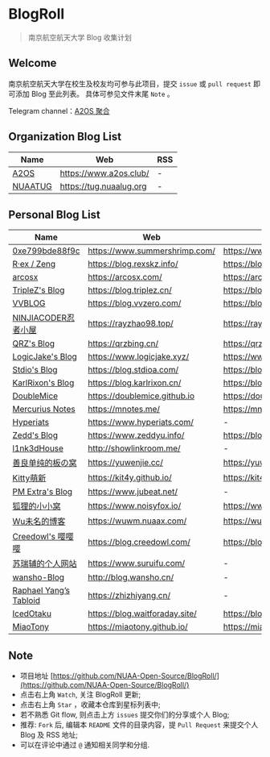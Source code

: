 # BlogRoll

> 南京航空航天大学 Blog 收集计划

## Welcome

南京航空航天大学在校生及校友均可参与此项目，提交 `issue` 或 `pull request` 即可添加 Blog 至此列表。
具体可参见文件末尾 `Note` 。

Telegram channel：[A2OS 聚合](https://t.me/s/a2os_rss)


## Organization Blog List

| Name           | Web                      | RSS                           |
| -------------- | ------------------------ | ----------------------------- |
| [A2OS](https://www.a2os.club/) | https://www.a2os.club/ | - |
| [NUAATUG](https://tug.nuaalug.org) | https://tug.nuaalug.org | - |

## Personal Blog List



| Name           | Web                      | RSS                           |
| -------------- | ------------------------ | ----------------------------- |
| [0xe799bde88f9c](https://www.summershrimp.com/) | https://www.summershrimp.com/ | https://www.summershrimp.com/feed/ |
| [R·ex / Zeng](https://blog.rexskz.info/)  | https://blog.rexskz.info/ | https://blog.rexskz.info/feed/ |
| [arcosx](https://arcosx.com/) | https://arcosx.com/ | https://arcosx.com/index.php/feed/ |
| [TripleZ's Blog](https://blog.triplez.cn/) | https://blog.triplez.cn/ | https://blog.triplez.cn/feed/ |
| [VVBLOG](https://blog.vvzero.com/) | https://blog.vvzero.com/ | https://blog.vvzero.com/atom.xml |
| [NINJIACODER忍者小屋](https://rayzhao98.top/) | https://rayzhao98.top/ | https://rayzhao98.top/rss |
| [QRZ's Blog](https://qrzbing.cn/) | https://qrzbing.cn/ | https://qrzbing.cn/atom.xml |
| [LogicJake's Blog](https://www.logicjake.xyz/) | https://www.logicjake.xyz/ | https://www.logicjake.xyz/?feed=rss2 |
| [Stdio's Blog](https://blog.stdioa.com/) | https://blog.stdioa.com/ | https://blog.stdioa.com/atom.xml |
| [KarlRixon's Blog](https://blog.karlrixon.cn/) | https://blog.karlrixon.cn/ | https://blog.karlrixon.cn/atom.xml |
| [DoubleMice](https://doublemice.github.io) | https://doublemice.github.io | https://doublemice.github.io/feed.xml |
| [Mercurius Notes](https://mnotes.me/) | https://mnotes.me/ | https://mnotes.me/feed.xml |
| [Hyperiats](https://www.hyperiats.com/) | https://www.hyperiats.com/ | - |
| [Zedd's Blog](https://www.zeddyu.info) | https://www.zeddyu.info/ | https://blog.zeddyu.info/atom.xml |
| [l1nk3dHouse](http://showlinkroom.me/) | http://showlinkroom.me/ | - |
| [善良单纯的板の窝](https://yuwenjie.cc) | https://yuwenjie.cc/ | https://yuwenjie.cc/feed/ |
| [Kitty萌新](https://kit4y.github.io/) | https://kit4y.github.io/ | https://kit4y.github.io/atom.xml |
| [PM Extra's Blog](https://www.jubeat.net/) | https://www.jubeat.net/ | - |
| [狐狸的小小窝](https://www.noisyfox.io/) | https://www.noisyfox.io/ | https://www.noisyfox.io/feed/ |
| [Wu未名的博客](https://wuwm.nuaax.com/) | https://wuwm.nuaax.com/ | https://wuwm.nuaax.com/?feed=rss2 |
| [Creedowl's 嘤嘤嘤](https://blog.creedowl.com) | https://blog.creedowl.com/ | https://blog.creedowl.com/atom.xml |
| [苏瑞辅的个人网站](https://www.suruifu.com/) | https://www.suruifu.com/ | - |
| [wansho-Blog](http://blog.wansho.cn/) | http://blog.wansho.cn/ | - |
| [Raphael Yang’s Tabloid](https://zhizhiyang.cn/) | https://zhizhiyang.cn/ | - |
| [IcedOtaku](https://waitforaday.site/) | https://blog.waitforaday.site/ | https://blog.waitforaday.site/atom.xml |
| [MiaoTony](https://miaotony.github.io/) | https://miaotony.github.io/ | https://miaotony.github.io/atom.xml |


## Note

- 项目地址 [https://github.com/NUAA-Open-Source/BlogRoll/](https://github.com/NUAA-Open-Source/BlogRoll/)
- 点击右上角 `Watch`, 关注 BlogRoll 更新;
- 点击右上角 `Star` ，收藏本仓库到星标列表中;
- 若不熟悉 Git flow, 则点击上方 `issues` 提交你们的分享或个人 Blog;
- 推荐: `Fork` 后, 编辑本 `README` 文件的目录内容，提 `Pull Request` 来提交个人 Blog 及 RSS 地址;
- 可以在评论中通过 `@` 通知相关同学和分组.
